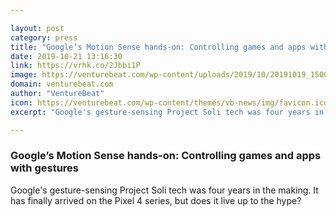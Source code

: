 ```yaml
---

layout: post
category: press
title: "Google’s Motion Sense hands-on: Controlling games and apps with gestures"
date: 2019-10-21 13:16:30
link: https://vrhk.co/2Jbbi1P
image: https://venturebeat.com/wp-content/uploads/2019/10/20191019_150059_HDR.jpg?w=1200&strip=all
domain: venturebeat.com
author: "VentureBeat"
icon: https://venturebeat.com/wp-content/themes/vb-news/img/favicon.ico
excerpt: "Google's gesture-sensing Project Soli tech was four years in the making. It has finally arrived on the Pixel 4 series, but does it live up to the hype?"

---
```


### Google’s Motion Sense hands-on: Controlling games and apps with gestures

Google's gesture-sensing Project Soli tech was four years in the making. It has finally arrived on the Pixel 4 series, but does it live up to the hype?